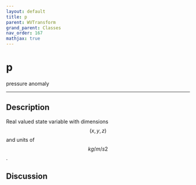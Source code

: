 ```yaml
---
layout: default
title: p
parent: WVTransform
grand_parent: Classes
nav_order: 167
mathjax: true
---
```


#  p

pressure anomaly


---

## Description
Real valued state variable with dimensions $$(x,y,z)$$ and units of $$kg/m/s2$$.

## Discussion


